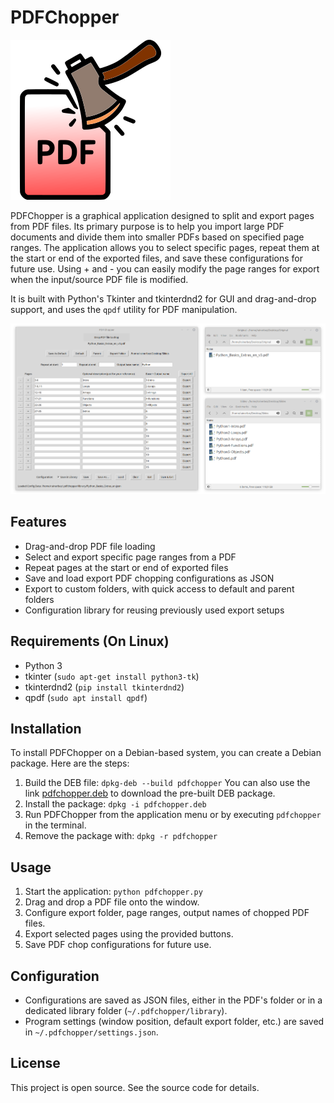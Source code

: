 # PDFChopper

![PDFChopper Icon](pdfchopper.png)

PDFChopper is a graphical application designed to split and export pages from PDF files. Its primary purpose is to help you import large PDF documents and divide them into smaller PDFs based on specified page ranges. The application allows you to select specific pages, repeat them at the start or end of the exported files, and save these configurations for future use. Using + and - you can easily modify the page ranges for export when the input/source PDF file is modified.

It is built with Python's Tkinter and tkinterdnd2 for GUI and drag-and-drop support, and uses the `qpdf` utility for PDF manipulation.

![PDFChopper Screenshot](screenshot.png)

## Features

- Drag-and-drop PDF file loading
- Select and export specific page ranges from a PDF
- Repeat pages at the start or end of exported files
- Save and load export PDF chopping configurations as JSON
- Export to custom folders, with quick access to default and parent folders
- Configuration library for reusing previously used export setups

## Requirements (On Linux)

- Python 3
- tkinter (`sudo apt-get install python3-tk`)
- tkinterdnd2 (`pip install tkinterdnd2`)
- qpdf (`sudo apt install qpdf`)

## Installation

To install PDFChopper on a Debian-based system, you can create a Debian package. Here are the steps:

1. Build the DEB file:
   `dpkg-deb --build pdfchopper`
   You can also use the link [pdfchopper.deb](pdfchopper.deb) to download the pre-built DEB package.
2. Install the package:
   `dpkg -i pdfchopper.deb`
3. Run PDFChopper from the application menu or by executing `pdfchopper` in the terminal.
4. Remove the package with:
   `dpkg -r pdfchopper`

## Usage

1. Start the application: `python pdfchopper.py`
2. Drag and drop a PDF file onto the window.
3. Configure export folder, page ranges, output names of chopped PDF files.
4. Export selected pages using the provided buttons.
5. Save PDF chop configurations for future use.

## Configuration

- Configurations are saved as JSON files, either in the PDF's folder or in a dedicated library folder (`~/.pdfchopper/library`).
- Program settings (window position, default export folder, etc.) are saved in `~/.pdfchopper/settings.json`.

## License

This project is open source. See the source code for details.
